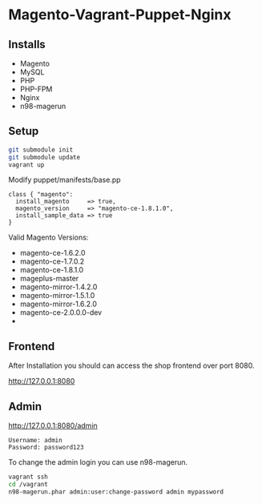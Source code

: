 Magento-Vagrant-Puppet-Nginx
============================

## Installs

* Magento
* MySQL
* PHP
* PHP-FPM
* Nginx
* n98-magerun

## Setup

``` sh
git submodule init
git submodule update
vagrant up
```

Modify puppet/manifests/base.pp


``` puppet
class { "magento":
  install_magento     => true,
  magento_version     => "magento-ce-1.8.1.0",
  install_sample_data => true
}
```

Valid Magento Versions:

* magento-ce-1.6.2.0
* magento-ce-1.7.0.2
* magento-ce-1.8.1.0
* mageplus-master
* magento-mirror-1.4.2.0
* magento-mirror-1.5.1.0
* magento-mirror-1.6.2.0
* magento-ce-2.0.0.0-dev
* 
## Frontend

After Installation you should can access the shop frontend over port 8080.

http://127.0.0.1:8080

## Admin

http://127.0.0.1:8080/admin

```
Username: admin
Password: password123
```


To change the admin login you can use n98-magerun.

``` bash
vagrant ssh
cd /vagrant
n98-magerun.phar admin:user:change-password admin mypassword
```   

